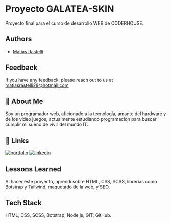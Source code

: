 
# Proyecto GALATEA-SKIN

Proyecto final para el curso de desarrollo WEB de CODERHOUSE.




## Authors

- [Matias Rastelli](https://github.com/Matias-Rastelli/PreEntrega2-Rastelli)


## Feedback

If you have any feedback, please reach out to us at matiasrastelli28@hotmail.com


## 🚀 About Me
Soy un programador web, aficionado a la tecnología, amante del hardware y de los video juegos, actualmente estudiando programacion para buscar cumplir mi sueño de vivir del mundo IT.


## 🔗 Links
[![portfolio](https://img.shields.io/badge/my_portfolio-000?style=for-the-badge&logo=ko-fi&logoColor=white)](https://github.com/Matias-Rastelli/PreEntrega2-Rastelli/)
[![linkedin](https://img.shields.io/badge/linkedin-0A66C2?style=for-the-badge&logo=linkedin&logoColor=white)](https://www.linkedin.com/in/matias-rastelli-6b2014263/)



## Lessons Learned

Al hacer este proyecto, aprendi sobre HTML, CSS, SCSS, librerias como Botstrap y Tailwind, maquetado de la web, y SEO.


## Tech Stack

HTML, CSS, SCSS, Botstrap, Node.js, GIT, GitHub.
